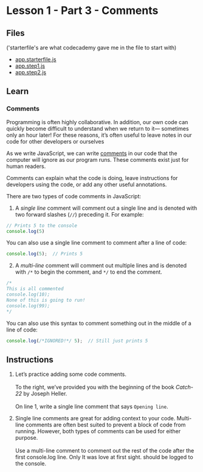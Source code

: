 # Lesson 1 - Part 3 - Comments

## Files
('starterfile's are what codecademy gave me in the file to start with)

- [app.starterfile.js](./app.starterfile.js)
- [app.step1.js](./app.step1.js)
- [app.step2.js](./app.step2.js)

## Learn

### Comments

Programming is often highly collaborative. In addition, our own code can quickly become difficult to understand when we return to it— sometimes only an hour later! For these reasons, it’s often useful to leave notes in our code for other developers or ourselves

As we write JavaScript, we can write [comments](https://www.codecademy.com/resources/docs/javascript/comments?page_ref=catalog) in our code that the computer will ignore as our program runs. These comments exist just for human readers. 

Comments can explain what the code is doing, leave instructions for developers using the code, or add any other useful annotations. 

There are two types of code comments in JavaScript:

1. A *single line* comment will comment out a single line and is denoted with two forward slashes (`//`) preceding it. For example:

```js
// Prints 5 to the console
console.log(5)

```

You can also use a single line comment to comment after a line of code:

```js
console.log(5);  // Prints 5 

```
2. A *multi-line* comment will comment out multiple lines and is denoted with `/*` to begin the comment, and `*/` to end the comment.

```js
/*
This is all commented 
console.log(10);
None of this is going to run!
console.log(99);
*/

```

You can also use this syntax to comment something out in the middle of a line of code:

```js
console.log(/*IGNORED!*/ 5);  // Still just prints 5 

```

## Instructions

1. Let’s practice adding some code comments.<br><br>To the right, we’ve provided you with the beginning of the book *Catch-22* by Joseph Heller.<br><br>On line 1, write a single line comment that says `Opening line`.

2. Single line comments are great for adding context to your code. Multi-line comments are often best suited to prevent a block of code from running. However, both types of comments can be used for either purpose.<br><br>Use a multi-line comment to comment out the rest of the code after the first console.log line. Only It was love at first sight. should be logged to the console.

